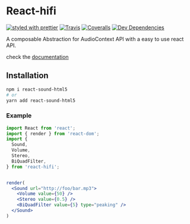 # React-hifi

[![styled with prettier](https://img.shields.io/badge/styled_with-prettier-ff69b4.svg)](https://github.com/prettier/prettier)
[![Travis](https://img.shields.io/travis/charjac/react-sound-html5.svg)](https://travis-ci.org/charjac/react-sound-html5)
[![Coveralls](https://img.shields.io/coveralls/charjac/react-sound-html5.svg)](https://coveralls.io/github/charjac/react-sound-html5)
[![Dev Dependencies](https://david-dm.org/charjac/react-sound-html5/dev-status.svg)](https://david-dm.org/charjac/react-sound-html5?type=dev)

A composable Abstraction for AudioContext API with a easy to use react API.

check the [documentation](https://charjac.github.io/react-sound-html5/)

## Installation

```bash
npm i react-sound-html5
# or
yarn add react-sound-html5
```

### Example

```jsx
import React from 'react';
import { render } from 'react-dom';
import {
  Sound,
  Volume,
  Stereo,
  BiQuadFilter,
} from 'react-hifi';


render(
  <Sound url="http://foo/bar.mp3">
    <Volume value={50} />
    <Stereo value={0.5} />
    <BiQuadFilter value={5} type="peaking" />
  </Sound>
)

```
